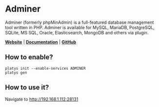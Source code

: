 # Adminer

Adminer (formerly phpMinAdmin) is a full-featured database management tool written in PHP. Adminer is available for MySQL, MariaDB, PostgreSQL, SQLite, MS SQL, Oracle, Elasticsearch, MongoDB and others via plugin.

**[Website](https://www.adminer.org/)** | **[Documentation](https://www.adminer.org/en/)** | **[GitHub](https://github.com/vrana/adminer/)**

## How to enable?

```
platys init --enable-services ADMINER
platys gen
```

## How to use it?

Navigate to <http://192.168.1.112:28131>